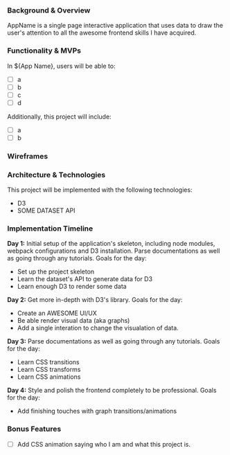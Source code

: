 ### Background & Overview
AppName is a single page interactive application that uses data to draw the user's attention to all the awesome frontend skills I have acquired.

### Functionality & MVPs

In ${App Name}, users will be able to: 
- [ ] a
- [ ] b
- [ ] c
- [ ] d

Additionally, this project will include: 
- [ ] a
- [ ] b

### Wireframes

### Architecture & Technologies

This project will be implemented with the following technologies:
* D3
* SOME DATASET API 

### Implementation Timeline

**Day 1:** Initial setup of the application's skeleton, including node modules, webpack configurations and D3 installation. Parse documentations as well as going through any tutorials. Goals for the day:
* Set up the project skeleton
* Learn the dataset's API to generate data for D3
* Learn enough D3 to render some data

**Day 2:** Get more in-depth with D3's library.  Goals for the day:
* Create an AWESOME UI/UX
* Be able render visual data (aka graphs)
* Add a single interation to change the visualation of data.

**Day 3:** Parse documentations as well as going through any tutorials. Goals for the day:
* Learn CSS transitions
* Learn CSS transforms
* Learn CSS animations

**Day 4:** Style and polish the frontend completely to be professional. Goals for the day:
* Add finishing touches with graph transitions/animations

### Bonus Features
- [ ] Add CSS animation saying who I am and what this project is.
